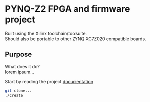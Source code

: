 # PYNQ-Z2 FPGA and firmware project

Built using the Xilinx toolchain/toolsuite.  
Should also be portable to other ZYNQ XC7Z020 compatible boards.

## Purpose

What does it do?  
lorem ipsum...

Start by reading the project [documentation](./docs/docs.md)

```sh
git clone...
./create
```

